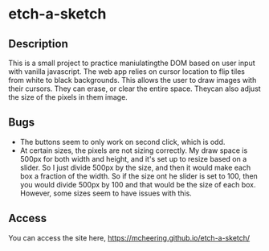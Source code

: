 # etch-a-sketch

## Description

This is a small project to practice maniulatingthe DOM based on user input with vanilla javascript. The web app relies on cursor location to flip tiles from white to black backgrounds. This allows the user to draw images with their cursors. They can erase, or clear the entire space. Theycan also adjust the size of the pixels in them image.

## Bugs

- The buttons seem to only work on second click, which is odd.
- At certain sizes, the pixels are not sizing correctly. My draw space is 500px for both width and height, and it's set up to resize based on a slider. So I just divide 500px by the size, and then it would make each box a fraction of the width. So if the size ont he slider is set to 100, then you would divide 500px by 100 and that would be the size of each box. However, some sizes seem to have issues with this.

## Access

You can access the site here, https://mcheering.github.io/etch-a-sketch/
